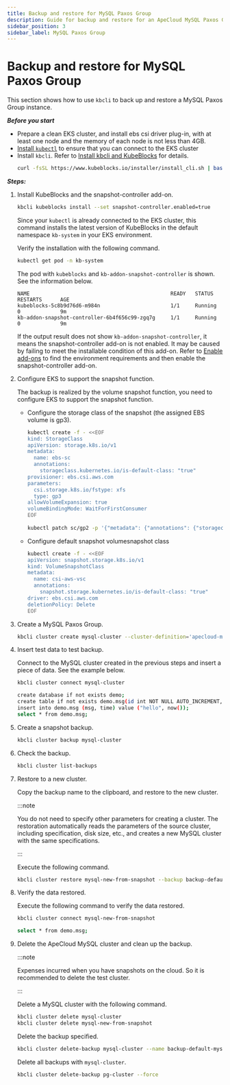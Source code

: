 ```yaml
---
title: Backup and restore for MySQL Paxos Group
description: Guide for backup and restore for an ApeCloud MySQL Paxos Group
sidebar_position: 3
sidebar_label: MySQL Paxos Group
---
```


# Backup and restore for MySQL Paxos Group 
This section shows how to use `kbcli` to back up and restore a MySQL Paxos Group instance.

***Before you start***

- Prepare a clean EKS cluster, and install ebs csi driver plug-in, with at least one node and the memory of each node is not less than 4GB.
- [Install `kubectl`](https://kubernetes.io/docs/tasks/tools/install-kubectl-macos/) to ensure that you can connect to the EKS cluster 
- Install `kbcli`. Refer to [Install kbcli and KubeBlocks](./../../installation/install-and-uninstall-kbcli-and-kubeblocks.md) for details.
   ```bash
   curl -fsSL https://www.kubeblocks.io/installer/install_cli.sh | bash
   ```

***Steps:***

1. Install KubeBlocks and the snapshot-controller add-on.
   ```bash
   kbcli kubeblocks install --set snapshot-controller.enabled=true
   ```
 
   Since your `kubectl` is already connected to the EKS cluster, this command installs the latest version of KubeBlocks in the default namespace `kb-system` in your EKS environment.

   Verify the installation with the following command.
   ```bash
   kubectl get pod -n kb-system
   ```

   The pod with `kubeblocks` and `kb-addon-snapshot-controller` is shown. See the information below.
   ```
   NAME                                              READY   STATUS             RESTARTS      AGE
   kubeblocks-5c8b9d76d6-m984n                       1/1     Running            0             9m
   kb-addon-snapshot-controller-6b4f656c99-zgq7g     1/1     Running            0             9m
   ```

   If the output result does not show `kb-addon-snapshot-controller`, it means the snapshot-controller add-on is not enabled. It may be caused by failing to meet the installable condition of this add-on. Refer to [Enable add-ons](../../installation/enable-add-ons.md) to find the environment requirements and then enable the snapshot-controller add-on.

2. Configure EKS to support the snapshot function.
    
   The backup is realized by the volume snapshot function, you need to configure EKS to support the snapshot function.
    - Configure the storage class of the snapshot (the assigned EBS volume is gp3).
       ```bash
       kubectl create -f - <<EOF
       kind: StorageClass
       apiVersion: storage.k8s.io/v1
       metadata:
         name: ebs-sc
         annotations:
           storageclass.kubernetes.io/is-default-class: "true"
       provisioner: ebs.csi.aws.com
       parameters:
         csi.storage.k8s.io/fstype: xfs
         type: gp3
       allowVolumeExpansion: true
       volumeBindingMode: WaitForFirstConsumer
       EOF
  
       kubectl patch sc/gp2 -p '{"metadata": {"annotations": {"storageclass.kubernetes.io/is-default-class": "false"}}}'
       ```
    - Configure default snapshot volumesnapshot class
       ```bash
       kubectl create -f - <<EOF
       apiVersion: snapshot.storage.k8s.io/v1
       kind: VolumeSnapshotClass
       metadata:
         name: csi-aws-vsc
         annotations:
           snapshot.storage.kubernetes.io/is-default-class: "true"
       driver: ebs.csi.aws.com
       deletionPolicy: Delete
       EOF
       ```
3. Create a MySQL Paxos Group. 
    
   ```bash
   kbcli cluster create mysql-cluster --cluster-definition='apecloud-mysql' --set replicas=3
   ```
4. Insert test data to test backup.
    
   Connect to the MySQL cluster created in the previous steps and insert a piece of data. See the example below.
   ```bash
   kbcli cluster connect mysql-cluster
   
   create database if not exists demo;
   create table if not exists demo.msg(id int NOT NULL AUTO_INCREMENT, msg text, time datetime, PRIMARY KEY (id));
   insert into demo.msg (msg, time) value ("hello", now());
   select * from demo.msg;
   ```
  
5. Create a snapshot backup.
     
     ```bash
     kbcli cluster backup mysql-cluster
     ```
6. Check the backup.
     
     ```bash
     kbcli cluster list-backups
     ```
7. Restore to a new cluster.
    
   Copy the backup name to the clipboard, and restore to the new cluster. 

   :::note

   You do not need to specify other parameters for creating a cluster. The restoration automatically reads the parameters of the source cluster, including specification, disk size, etc., and creates a new MySQL cluster with the same specifications. 

   :::

   Execute the following command.
   ```bash
   kbcli cluster restore mysql-new-from-snapshot --backup backup-default-mysql-cluster-20221124113440
   ```
8. Verify the data restored.
    
   Execute the following command to verify the data restored.
   ```bash
   kbcli cluster connect mysql-new-from-snapshot
   
   select * from demo.msg;
   ```
9. Delete the ApeCloud MySQL cluster and clean up the backup.
    
   :::note

   Expenses incurred when you have snapshots on the cloud. So it is recommended to delete the test cluster.

   :::
  
   Delete a MySQL cluster with the following command.

   ```bash
   kbcli cluster delete mysql-cluster
   kbcli cluster delete mysql-new-from-snapshot
   ```

   Delete the backup specified.

   ```bash
   kbcli cluster delete-backup mysql-cluster --name backup-default-mysql-cluster-20221124113440 
   ```

   Delete all backups with `mysql-cluster`.

   ```bash
   kbcli cluster delete-backup pg-cluster --force
   ```